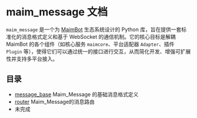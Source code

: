 # maim_message 文档

`maim_message` 是一个为 [MaimBot](https://github.com/MaiM-with-u/MaiBot) 生态系统设计的 Python 库，旨在提供一套标准化的消息格式定义和基于 WebSocket 的通信机制。它的核心目标是解耦 MaimBot 的各个组件（如核心服务 `maimcore`、平台适配器 `Adapter`、插件 `Plugin` 等），使得它们可以通过统一的接口进行交互，从而简化开发、增强可扩展性并支持多平台接入。

## 目录
- [message_base](./message_base) Maim_Message 的基础消息格式定义
- [router](./router) Maim_Message的消息路由
- 未完成